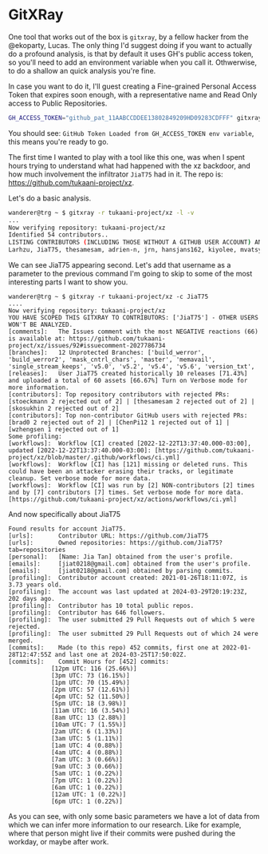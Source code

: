 # GitXRay

One tool that works out of the box is `gitxray`, by a fellow hacker from the @ekoparty, Lucas.
The only thing I'd suggest doing if you want to actually do a profound analysis, is that by default it uses GH's public access token, so you'll need to add an environment variable when you call it. Othwerwise, to do a shallow an quick analysis you're fine.

In case you want to do it, I'll guest creating a Fine-grained Personal Access Token that expires soon enough, with a representative name and Read Only access to Public Repositories.

```bash
GH_ACCESS_TOKEN="github_pat_11AABCCDDEE13802849209HD09283CDFFF" gitxray -r theredguild/devsecoops -l -v
```

You should see: `GitHub Token Loaded from GH_ACCESS_TOKEN env variable`, this means you're ready to go.

The first time I wanted to play with a tool like this one, was when I spent hours trying to understand what had happened with the xz backdoor, and how much involvement the infiltrator `JiaT75` had in it. The repo is: https://github.com/tukaani-project/xz.

Let's do a basic analysis.

```bash
wanderer@trg ~ $ gitxray -r tukaani-project/xz -l -v
...
Now verifying repository: tukaani-project/xz
Identified 54 contributors..                                                                      
LISTING CONTRIBUTORS (INCLUDING THOSE WITHOUT A GITHUB USER ACCOUNT) AND EXITING..
Larhzu, JiaT75, thesamesam, adrien-n, jrn, hansjans162, kiyolee, mvatsyk-lsg, afb, maan@tuebingen.mpg.de, bjarniig@rhi.hi.is, junghans, gabibguti, jmarrec, meyering@redhat.com, kianmeng, vapier, skosukhin, stoeckmann, jcallen, kilobyte, bluhm, svpv, radarhere, Coeur, mathstuf, bebuch, bensberg@justemail.net, ChanTsune, parheliamm, ivq, DimitriPapadopoulos, emaste, firasuke, hjl-tools, addaleax, iv-m, Jamaika1, jbastian, jiat75@gmail.com, meyering, vaeth@mathematik.uni-wuerzburg.de, nickajacks1, praiskup, proski@gnu.org, RainRat, ryandesign, sebastianas, vnwildman, scop, xry111, yarikoptic, biergaizi, huangqinjin
```

We can see JiaT75 appearing second. Let's add that username as a parameter to the previous command I'm going to skip to some of the most interesting parts I want to show you.

```plaintext
wanderer@trg ~ $ gitxray -r tukaani-project/xz -c JiaT75
....
Now verifying repository: tukaani-project/xz
YOU HAVE SCOPED THIS GITXRAY TO CONTRIBUTORS: ['JiaT75'] - OTHER USERS WON'T BE ANALYZED.
[comments]:   The Issues comment with the most NEGATIVE reactions (66) is available at: https://github.com/tukaani-project/xz/issues/92#issuecomment-2027786734
[branches]:   12 Unprotected Branches: ['build_werror', 'build_werror2', 'mask_cntrl_chars', 'master', 'memavail', 'single_stream_keeps', 'v5.0', 'v5.2', 'v5.4', 'v5.6', 'version_txt', 
[releases]:   User JiaT75 created historically 10 releases [71.43%] and uploaded a total of 60 assets [66.67%] Turn on Verbose mode for more information.
[contributors]: Top repository contributors with rejected PRs: [stoeckmann 2 rejected out of 2] | [thesamesam 2 rejected out of 2] | [skosukhin 2 rejected out of 2]
[contributors]: Top non-contributor GitHub users with rejected PRs: [brad0 2 rejected out of 2] | [ChenPi12 1 rejected out of 1] | [wzhengsen 1 rejected out of 1]
Some profiling:
[workflows]:  Workflow [CI] created [2022-12-22T13:37:40.000-03:00], updated [2022-12-22T13:37:40.000-03:00]: [https://github.com/tukaani-project/xz/blob/master/.github/workflows/ci.yml]
[workflows]:  Workflow [CI] has [121] missing or deleted runs. This could have been an attacker erasing their tracks, or legitimate cleanup. Set verbose mode for more data. 
[workflows]:  Workflow [CI] was run by [2] NON-contributors [2] times and by [7] contributors [7] times. Set verbose mode for more data. [https://github.com/tukaani-project/xz/actions/workflows/ci.yml]
```

And now specifically about JiaT75

```plaintext
Found results for account JiaT75.
[urls]:       Contributor URL: https://github.com/JiaT75
[urls]:       Owned repositories: https://github.com/JiaT75?tab=repositories
[personal]:   [Name: Jia Tan] obtained from the user's profile.
[emails]:     [jiat0218@gmail.com] obtained from the user's profile.
[emails]:     [jiat0218@gmail.com] obtained by parsing commits.
[profiling]:  Contributor account created: 2021-01-26T18:11:07Z, is 3.73 years old.
[profiling]:  The account was last updated at 2024-03-29T20:19:23Z, 202 days ago.
[profiling]:  Contributor has 10 total public repos.
[profiling]:  Contributor has 646 followers.
[profiling]:  The user submitted 29 Pull Requests out of which 5 were rejected.
[profiling]:  The user submitted 29 Pull Requests out of which 24 were merged.
[commits]:    Made (to this repo) 452 commits, first one at 2022-01-28T12:47:55Z and last one at 2024-03-25T17:50:02Z.
[commits]:    Commit Hours for [452] commits:
            [12pm UTC: 116 (25.66%)]
            [3pm UTC: 73 (16.15%)]
            [1pm UTC: 70 (15.49%)]
            [2pm UTC: 57 (12.61%)]
            [4pm UTC: 52 (11.50%)]
            [5pm UTC: 18 (3.98%)]
            [11am UTC: 16 (3.54%)]
            [8am UTC: 13 (2.88%)]
            [10am UTC: 7 (1.55%)]
            [2am UTC: 6 (1.33%)]
            [3am UTC: 5 (1.11%)]
            [1am UTC: 4 (0.88%)]
            [4am UTC: 4 (0.88%)]
            [7am UTC: 3 (0.66%)]
            [9am UTC: 3 (0.66%)]
            [5am UTC: 1 (0.22%)]
            [7pm UTC: 1 (0.22%)]
            [6am UTC: 1 (0.22%)]
            [12am UTC: 1 (0.22%)]
            [6pm UTC: 1 (0.22%)]
```

As you can see, with only some basic parameters we have a lot of data from which we can infer more information to our research. Like for example, where that person might live if their commits were pushed during the workday, or maybe after work.
